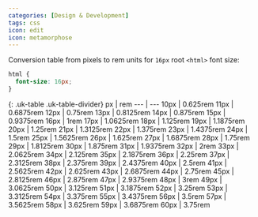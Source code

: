 ```yaml
---
categories: [Design & Development]
tags: css
icon: edit
icon: metamorphose
---
```


Conversion table from pixels to rem units for `16px` root `<html>` font size:

```css
html {
  font-size: 16px;
}
```


{: .uk-table .uk-table-divider}
px | rem
--- | ---
10px | 0.625rem
11px | 0.6875rem
12px | 0.75rem
13px | 0.8125rem
14px | 0.875rem
15px | 0.9375rem
16px | 1rem
17px | 1.0625rem
18px | 1.125rem
19px | 1.1875rem
20px | 1.25rem
21px | 1.3125rem
22px | 1.375rem
23px | 1.4375rem
24px | 1.5rem
25px | 1.5625rem
26px | 1.625rem
27px | 1.6875rem
28px | 1.75rem
29px | 1.8125rem
30px | 1.875rem
31px | 1.9375rem
32px | 2rem
33px | 2.0625rem
34px | 2.125rem
35px | 2.1875rem
36px | 2.25rem
37px | 2.3125rem
38px | 2.375rem
39px | 2.4375rem
40px | 2.5rem
41px | 2.5625rem
42px | 2.625rem
43px | 2.6875rem
44px | 2.75rem
45px | 2.8125rem
46px | 2.875rem
47px | 2.9375rem
48px | 3rem
49px | 3.0625rem
50px | 3.125rem
51px | 3.1875rem
52px | 3.25rem
53px | 3.3125rem
54px | 3.375rem
55px | 3.4375rem
56px | 3.5rem
57px | 3.5625rem
58px | 3.625rem
59px | 3.6875rem
60px | 3.75rem
